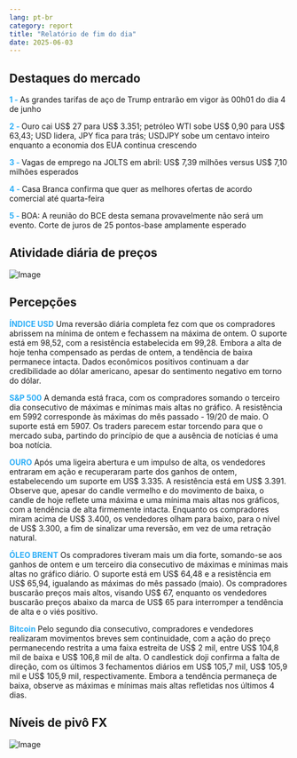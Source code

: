 ```yaml
---
lang: pt-br
category: report
title: "Relatório de fim do dia"
date: 2025-06-03
---
```



<h2>Destaques do mercado</h2>
<strong style="color: #2caef7;">1 - </strong> As grandes tarifas de aço de Trump entrarão em vigor às 00h01 do dia 4 de junho

<strong style="color: #2caef7;">2 - </strong> Ouro cai US$ 27 para US$ 3.351; petróleo WTI sobe US$ 0,90 para US$ 63,43; USD lidera, JPY fica para trás; USDJPY sobe um centavo inteiro enquanto a economia dos EUA continua crescendo

<strong style="color: #2caef7;">3 - </strong> Vagas de emprego na JOLTS em abril: US$ 7,39 milhões versus US$ 7,10 milhões esperados

<strong style="color: #2caef7;">4 - </strong> Casa Branca confirma que quer as melhores ofertas de acordo comercial até quarta-feira

<strong style="color: #2caef7;">5 - </strong> BOA: A reunião do BCE desta semana provavelmente não será um evento. Corte de juros de 25 pontos-base amplamente esperado



<h2>Atividade diária de preços</h2>
<img src="https://markleighedu.github.io/img/Jun-2025/03-Jun-2025/price.jpg" alt="Image"/>

<h2>Percepções</h2>
<strong style="color: #2caef7;">ÍNDICE USD</strong> Uma reversão diária completa fez com que os compradores abrissem na mínima de ontem e fechassem na máxima de ontem. O suporte está em 98,52, com a resistência estabelecida em 99,28. Embora a alta de hoje tenha compensado as perdas de ontem, a tendência de baixa permanece intacta. Dados econômicos positivos continuam a dar credibilidade ao dólar americano, apesar do sentimento negativo em torno do dólar.

<strong style="color: #2caef7;">S&P 500</strong> A demanda está fraca, com os compradores somando o terceiro dia consecutivo de máximas e mínimas mais altas no gráfico. A resistência em 5992 corresponde às máximas do mês passado - 19/20 de maio. O suporte está em 5907. Os traders parecem estar torcendo para que o mercado suba, partindo do princípio de que a ausência de notícias é uma boa notícia.

<strong style="color: #2caef7;">OURO</strong> Após uma ligeira abertura e um impulso de alta, os vendedores entraram em ação e recuperaram parte dos ganhos de ontem, estabelecendo um suporte em US$ 3.335. A resistência está em US$ 3.391. Observe que, apesar do candle vermelho e do movimento de baixa, o candle de hoje reflete uma máxima e uma mínima mais altas nos gráficos, com a tendência de alta firmemente intacta. Enquanto os compradores miram acima de US$ 3.400, os vendedores olham para baixo, para o nível de US$ 3.300, a fim de sinalizar uma reversão, em vez de uma retração natural.

<strong style="color: #2caef7;">ÓLEO BRENT</strong> Os compradores tiveram mais um dia forte, somando-se aos ganhos de ontem e um terceiro dia consecutivo de máximas e mínimas mais altas no gráfico diário. O suporte está em US$ 64,48 e a resistência em US$ 65,94, igualando as máximas do mês passado (maio). Os compradores buscarão preços mais altos, visando US$ 67, enquanto os vendedores buscarão preços abaixo da marca de US$ 65 para interromper a tendência de alta e o viés positivo.

<strong style="color: #2caef7;">Bitcoin</strong> Pelo segundo dia consecutivo, compradores e vendedores realizaram movimentos breves sem continuidade, com a ação do preço permanecendo restrita a uma faixa estreita de US$ 2 mil, entre US$ 104,8 mil de baixa e US$ 106,8 mil de alta. O candlestick doji confirma a falta de direção, com os últimos 3 fechamentos diários em US$ 105,7 mil, US$ 105,9 mil e US$ 105,9 mil, respectivamente. Embora a tendência permaneça de baixa, observe as máximas e mínimas mais altas refletidas nos últimos 4 dias.



<h2>Níveis de pivô FX</h2>
<img src="https://markleighedu.github.io/img/Jun-2025/03-Jun-2025/pivot.jpg" alt="Image"/>